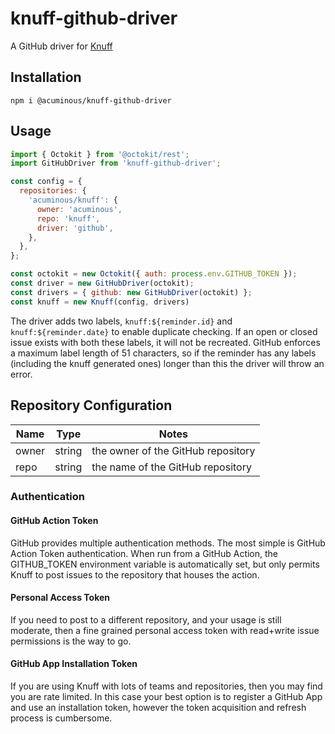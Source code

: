 # knuff-github-driver

A GitHub driver for [Knuff](https://www.npmjs.com/package/@acuminous/knuff)

## Installation
```
npm i @acuminous/knuff-github-driver
```

## Usage
```js
import { Octokit } from '@octokit/rest';
import GitHubDriver from 'knuff-github-driver';

const config = {
  repositories: {
    'acuminous/knuff': {
      owner: 'acuminous',
      repo: 'knuff',
      driver: 'github',
    },
  },
};

const octokit = new Octokit({ auth: process.env.GITHUB_TOKEN });
const driver = new GitHubDriver(octokit);
const drivers = { github: new GitHubDriver(octokit) };
const knuff = new Knuff(config, drivers)
```

The driver adds two labels, `knuff:${reminder.id}` and `knuff:${reminder.date}` to enable duplicate checking. If an open or closed issue exists with both these labels, it will not be recreated. GitHub enforces a maximum label length of 51 characters, so if the reminder has any labels (including the knuff generated ones) longer than this the driver will throw an error.

## Repository Configuration
| Name  | Type   | Notes |
|-------|--------|-------|
| owner | string | the owner of the GitHub repository |
| repo  | string | the name of the GitHub repository  |

### Authentication

#### GitHub Action Token
GitHub provides multiple authentication methods. The most simple is GitHub Action Token authentication. When run from a GitHub Action, the GITHUB_TOKEN environment variable is automatically set, but only permits Knuff to post issues to the repository that houses the action.

#### Personal Access Token
If you need to post to a different repository, and your usage is still moderate, then a fine grained personal access token with read+write issue permissions is the way to go.

#### GitHub App Installation Token
If you are using Knuff with lots of teams and repositories, then you may find you are rate limited. In this case your best option is to register a GitHub App and use an installation token, however the token acquisition and refresh process is cumbersome.

